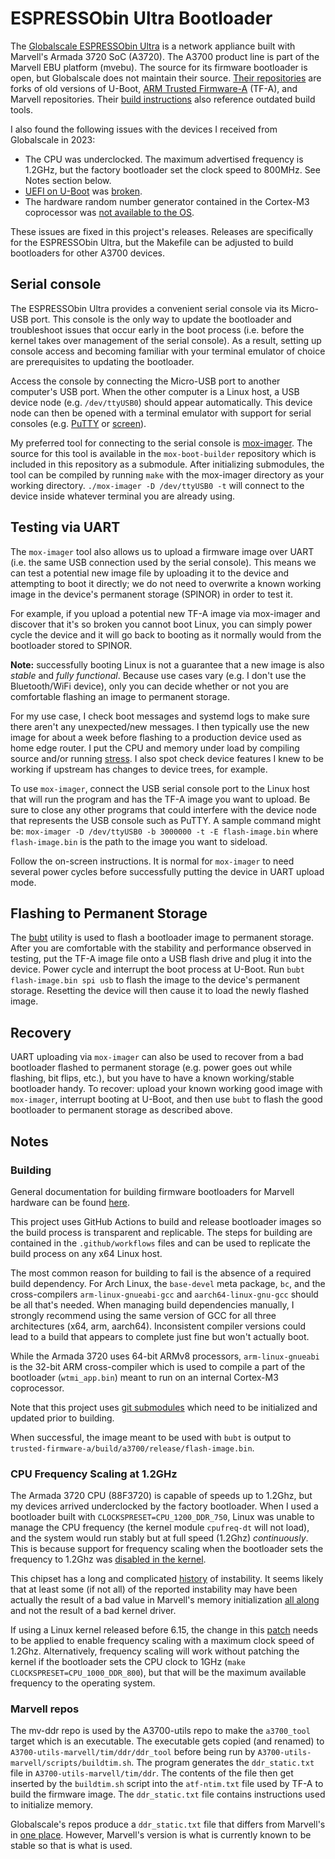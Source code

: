 # ESPRESSObin Ultra Bootloader

The [Globalscale ESPRESSObin Ultra](https://globalscaletechnologies.com/product/espressobin-ultra/) is a network appliance built with Marvell's Armada 3720 SoC (A3720). The A3700 product line is part of the Marvell EBU platform (mvebu). The source for its firmware bootloader is open, but Globalscale does not maintain their source. [Their repositories](https://github.com/globalscaletechnologies) are forks of old versions of U-Boot, [ARM Trusted Firmware-A](https://www.trustedfirmware.org/projects/tf-a) (TF-A), and Marvell repositories. Their [build instructions](https://espressobin.net/espressobin-ultra-build-instruction/) also reference outdated build tools.

I also found the following issues with the devices I received from Globalscale in 2023:
* The CPU was underclocked. The maximum advertised frequency is 1.2GHz, but the factory bootloader set the clock speed to 800MHz. See Notes section below.
* [UEFI on U-Boot](https://docs.u-boot.org/en/latest/develop/uefi/uefi.html) was [broken](https://lore.kernel.org/regressions/NpVfaMj--3-9@bens.haus/T/).
* The hardware random number generator contained in the Cortex-M3 coprocessor was [not available to the OS](https://gitlab.nic.cz/turris/mox-boot-builder).

These issues are fixed in this project's releases. Releases are specifically for the ESPRESSObin Ultra, but the Makefile can be adjusted to build bootloaders for other A3700 devices.

## Serial console
The ESPRESSObin Ultra provides a convenient serial console via its Micro-USB port. This console is the only way to update the bootloader and troubleshoot issues that occur early in the boot process (i.e. before the kernel takes over management of the serial console). As a result, setting up console access and becoming familiar with your terminal emulator of choice are prerequisites to updating the bootloader.

Access the console by connecting the Micro-USB port to another computer's USB port. When the other computer is a Linux host, a USB device node (e.g. `/dev/ttyUSB0`) should appear automatically. This device node can then be opened with a terminal emulator with support for serial consoles (e.g. [PuTTY](https://www.putty.org/) or [screen](https://www.gnu.org/software/screen/)).

My preferred tool for connecting to the serial console is [mox-imager](https://gitlab.nic.cz/turris/mox-imager). The source for this tool is available in the `mox-boot-builder` repository which is included in this repository as a submodule. After initializing submodules, the tool can be compiled by running `make` with the mox-imager directory as your working directory. `./mox-imager -D /dev/ttyUSB0 -t` will connect to the device inside whatever terminal you are already using.

## Testing via UART
The `mox-imager` tool also allows us to upload a firmware image over UART (i.e. the same USB connection used by the serial console). This means we can test a potential new image file by uploading it to the device and attempting to boot it directly; we do not need to overwrite a known working image in the device's permanent storage (SPINOR) in order to test it.

For example, if you upload a potential new TF-A image via mox-imager and discover that it's so broken you cannot boot Linux, you can simply power cycle the device and it will go back to booting as it normally would from the bootloader stored to SPINOR.

**Note:** successfully booting Linux is not a guarantee that a new image is also *stable* and *fully functional*. Because use cases vary (e.g. I don't use the Bluetooth/WiFi device), only you can decide whether or not you are comfortable flashing an image to permanent storage.

For my use case, I check boot messages and systemd logs to make sure there aren't any unexpected/new messages. I then typically use the new image for about a week before flashing to a production device used as home edge router. I put the CPU and memory under load by compiling source and/or running [stress](https://github.com/resurrecting-open-source-projects/stress). I also spot check device features I knew to be working if upstream has changes to device trees, for example.

To use `mox-imager`, connect the USB serial console port to the Linux host that will run the program and has the TF-A image you want to upload. Be sure to close any other programs that could interfere with the device node that represents the USB console such as PuTTY. A sample command might be: `mox-imager -D /dev/ttyUSB0 -b 3000000 -t -E flash-image.bin` where `flash-image.bin` is the path to the image you want to sideload.

Follow the on-screen instructions. It is normal for `mox-imager` to need several power cycles before successfully putting the device in UART upload mode.

## Flashing to Permanent Storage
The [bubt](https://source.denx.de/u-boot/u-boot/-/blob/master/doc/mvebu/cmd/bubt.txt) utility is used to flash a bootloader image to permanent storage. After you are comfortable with the stability and performance observed in testing, put the TF-A image file onto a USB flash drive and plug it into the device. Power cycle and interrupt the boot process at U-Boot. Run `bubt flash-image.bin spi usb` to flash the image to the device's permanent storage. Resetting the device will then cause it to load the newly flashed image.

## Recovery
UART uploading via `mox-imager` can also be used to recover from a bad bootloader flashed to permanent storage (e.g. power goes out while flashing, bit flips, etc.), but you have to have a known working/stable bootloader handy. To recover: upload your known working good image with `mox-imager`, interrupt booting at U-Boot, and then use `bubt` to flash the good bootloader to permanent storage as described above.

## Notes

### Building
General documentation for building firmware bootloaders for Marvell hardware can be found [here](https://trustedfirmware-a.readthedocs.io/en/stable/plat/marvell/armada/build.html).

This project uses GitHub Actions to build and release bootloader images so the build process is transparent and replicable. The steps for building are contained in the `.github/workflows` files and can be used to replicate the build process on any x64 Linux host.

The most common reason for building to fail is the absence of a required build dependency. For Arch Linux, the `base-devel` meta package, `bc`, and the cross-compilers `arm-linux-gnueabi-gcc` and `aarch64-linux-gnu-gcc` should be all that's needed. When managing build dependencies manually, I strongly recommend using the same version of GCC for all three architectures (x64, arm, aarch64). Inconsistent compiler versions could lead to a build that appears to complete just fine but won't actually boot.

While the Armada 3720 uses 64-bit ARMv8 processors, `arm-linux-gnueabi` is the 32-bit ARM cross-compiler which is used to compile a part of the bootloader (`wtmi_app.bin`) meant to run on an internal Cortex-M3 coprocessor.

Note that this project uses [git submodules](https://git-scm.com/book/en/v2/Git-Tools-Submodules) which need to be initialized and updated prior to building.

When successful, the image meant to be used with `bubt` is output to `trusted-firmware-a/build/a3700/release/flash-image.bin`.

### CPU Frequency Scaling at 1.2GHz
The Armada 3720 CPU (88F3720) is capable of speeds up to 1.2Ghz, but my devices arrived underclocked by the factory bootloader. When I used a bootloader built with `CLOCKSPRESET=CPU_1200_DDR_750`, Linux was unable to manage the CPU frequency (the kernel module `cpufreq-dt` will not load), and the system would run stably but at full speed (1.2Ghz) *continuously*. This is because support for frequency scaling when the bootloader sets the frequency to 1.2Ghz was [disabled in the kernel](https://github.com/torvalds/linux/commit/484f2b7c61b9ae58cc00c5127bcbcd9177af8dfe).

This chipset has a long and complicated [history](https://github.com/MarvellEmbeddedProcessors/linux-marvell/issues/20) of instability. It seems likely that at least some (if not all) of the reported instability may have been actually the result of a bad value in Marvell's memory initialization [all along](https://github.com/MarvellEmbeddedProcessors/mv-ddr-marvell/pull/44) and not the result of a bad kernel driver.

If using a Linux kernel released before 6.15, the change in this [patch](https://git.kernel.org/pub/scm/linux/kernel/git/vireshk/pm.git/patch/?id=f2d32942026c05acc49d5f445dd38931419967aa) needs to be applied to enable frequency scaling with a maximum clock speed of 1.2Ghz. Alternatively, frequency scaling will work without patching the kernel if the bootloader sets the CPU clock to 1GHz (`make CLOCKSPRESET=CPU_1000_DDR_800`), but that will be the maximum available frequency to the operating system.

### Marvell repos
The mv-ddr repo is used by the A3700-utils repo to make the `a3700_tool` target which is an executable. The executable gets copied (and renamed) to `A3700-utils-marvell/tim/ddr/ddr_tool` before being run by `A3700-utils-marvell/scripts/buildtim.sh`. The program generates the `ddr_static.txt` file in `A3700-utils-marvell/tim/ddr`. The contents of the file then get inserted by the `buildtim.sh` script into the `atf-ntim.txt` file used by TF-A to build the firmware image. The `ddr_static.txt` file contains instructions used to initialize memory.

Globalscale's repos produce a `ddr_static.txt` file that differs from Marvell's in [one place](https://github.com/MarvellEmbeddedProcessors/mv-ddr-marvell/commit/4208ad5f2d1cee6125d3047ea1aac90a051e3d16). However, Marvell's version is what is currently known to be stable so that is what is used.
